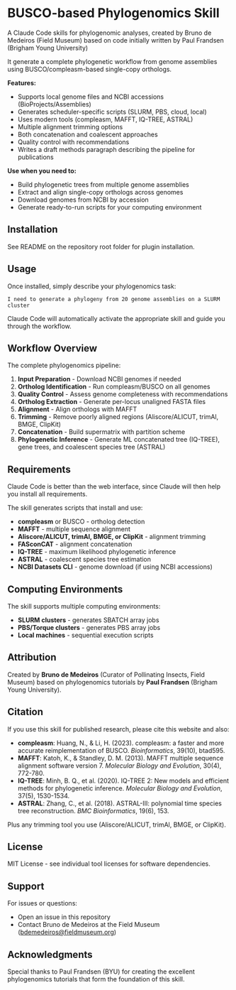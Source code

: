 # BUSCO-based Phylogenomics Skill

A Claude Code skills for phylogenomic analyses, created by Bruno de Medeiros (Field Museum) based on code initially written by Paul Frandsen (Brigham Young University)

It generate a complete phylogenetic workflow from genome assemblies using BUSCO/compleasm-based single-copy orthologs.

**Features:**
- Supports local genome files and NCBI accessions (BioProjects/Assemblies)
- Generates scheduler-specific scripts (SLURM, PBS, cloud, local)
- Uses modern tools (compleasm, MAFFT, IQ-TREE, ASTRAL)
- Multiple alignment trimming options
- Both concatenation and coalescent approaches
- Quality control with recommendations
- Writes a draft methods paragraph describing the pipeline for publications

**Use when you need to:**
- Build phylogenetic trees from multiple genome assemblies
- Extract and align single-copy orthologs across genomes
- Download genomes from NCBI by accession
- Generate ready-to-run scripts for your computing environment

## Installation
See README on the repository root folder for plugin installation.


## Usage

Once installed, simply describe your phylogenomics task:

```
I need to generate a phylogeny from 20 genome assemblies on a SLURM cluster
```

Claude Code will automatically activate the appropriate skill and guide you through the workflow.

## Workflow Overview

The complete phylogenomics pipeline:

1. **Input Preparation** - Download NCBI genomes if needed
2. **Ortholog Identification** - Run compleasm/BUSCO on all genomes
3. **Quality Control** - Assess genome completeness with recommendations
4. **Ortholog Extraction** - Generate per-locus unaligned FASTA files
5. **Alignment** - Align orthologs with MAFFT
6. **Trimming** - Remove poorly aligned regions (Aliscore/ALICUT, trimAl, BMGE, ClipKit)
7. **Concatenation** - Build supermatrix with partition scheme
8. **Phylogenetic Inference** - Generate ML concatenated tree (IQ-TREE), gene trees, and coalescent species tree (ASTRAL)

## Requirements

Claude Code is better than the web interface, since Claude will then help you install all requirements.

The skill generates scripts that install and use:

- **compleasm** or BUSCO - ortholog detection
- **MAFFT** - multiple sequence alignment
- **Aliscore/ALICUT, trimAl, BMGE, or ClipKit** - alignment trimming
- **FASconCAT** - alignment concatenation
- **IQ-TREE** - maximum likelihood phylogenetic inference
- **ASTRAL** - coalescent species tree estimation
- **NCBI Datasets CLI** - genome download (if using NCBI accessions)


## Computing Environments

The skill supports multiple computing environments:

- **SLURM clusters** - generates SBATCH array jobs
- **PBS/Torque clusters** - generates PBS array jobs
- **Local machines** - sequential execution scripts

## Attribution

Created by **Bruno de Medeiros** (Curator of Pollinating Insects, Field Museum) based on phylogenomics tutorials by **Paul Frandsen** (Brigham Young University).

## Citation

If you use this skill for published research, please cite this website and also:

- **compleasm**: Huang, N., & Li, H. (2023). compleasm: a faster and more accurate reimplementation of BUSCO. *Bioinformatics*, 39(10), btad595.
- **MAFFT**: Katoh, K., & Standley, D. M. (2013). MAFFT multiple sequence alignment software version 7. *Molecular Biology and Evolution*, 30(4), 772-780.
- **IQ-TREE**: Minh, B. Q., et al. (2020). IQ-TREE 2: New models and efficient methods for phylogenetic inference. *Molecular Biology and Evolution*, 37(5), 1530-1534.
- **ASTRAL**: Zhang, C., et al. (2018). ASTRAL-III: polynomial time species tree reconstruction. *BMC Bioinformatics*, 19(6), 153.

Plus any trimming tool you use (Aliscore/ALICUT, trimAl, BMGE, or ClipKit).

## License

MIT License - see individual tool licenses for software dependencies.

## Support

For issues or questions:
- Open an issue in this repository
- Contact Bruno de Medeiros at the Field Museum (bdemedeiros@fieldmuseum.org)

## Acknowledgments

Special thanks to Paul Frandsen (BYU) for creating the excellent phylogenomics tutorials that form the foundation of this skill.
